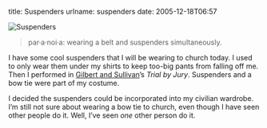 title: Suspenders
urlname: suspenders
date: 2005-12-18T06:57

![Suspenders](https://dl.dropboxusercontent.com/s/qgcevv9i92j3lao/20051218-suspenders.jpg)

>  
> par·a·noi·a: wearing a belt and suspenders simultaneously.
> 

I have some cool suspenders that I will be wearing to church today. I used to only wear them under my shirts to keep too-big pants from falling off me. Then I performed in [Gilbert and Sullivan](http://gilbertsullivan.org/)&#x02bc;s _Trial by Jury_. Suspenders and a bow tie were part of my costume.

I decided the suspenders could be incorporated into my civilian wardrobe. I&#x02bc;m still not sure about wearing a bow tie to church, even though I have seen other people do it. Well, I&#x02bc;ve seen _one_ other person do it.